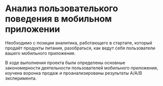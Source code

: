 # Анализ пользователького поведения в мобильном приложении
Необходимо с позиции аналитика, работающего в стартапе, который продаёт продукты питания, разобраться, как ведут себя пользователи вашего мобильного приложения.

В ходе выполнения проекта были определены основные закономерности деятельности пользователей мобильного приложения, изучена воронка продаж и проанализированы результаты А/А/В эксперимента.
